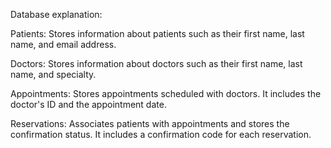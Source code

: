 Database explanation:
  
  Patients: Stores information about patients such as their first name, last name, and email address.

  Doctors: Stores information about doctors such as their first name, last name, and specialty.

  Appointments: Stores appointments scheduled with doctors. It includes the doctor's ID and the appointment date.

  Reservations: Associates patients with appointments and stores the confirmation status. It includes a confirmation code for each reservation.

  
